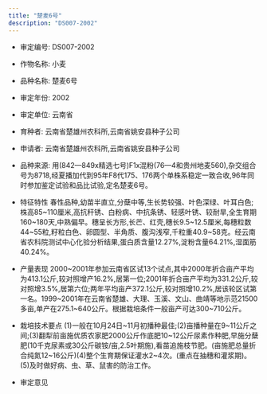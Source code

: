 ```yaml
---
title: "楚麦6号"
description: "DS007-2002"
---
```

* 审定编号:  DS007-2002

*  作物名称:  小麦

*  品种名称:  楚麦6号

*  审定年份:  2002

*  审定单位:  云南省

* 育种者:  云南省楚雄州农科所,云南省姚安县种子公司

*  申请者:  云南省楚雄州农科所,云南省姚安县种子公司

*  品种来源:  用(842—849x精选七号)F1x混粉(76—4和贵州地麦560),杂交组合号为8718,经夏播加代到95年F8代175、176两个单株系稳定一致合收,96年同时参加鉴定试验和品比试验,定名楚麦6号。

*  特征特性
春性品种,幼苗半直立,分蘖中等,生长势较强、叶色深绿、叶耳白色;株高85~110厘米,高抗秆锈、白粉病、中抗条锈、轻感叶锈、较耐旱,全生育期160~180天,中熟偏早。穗呈长方形,长芒、红壳,穗长9.5~12.5厘米,每穗粒数44~55粒,籽粒白色、卵圆型、半角质、腹沟浅窄,千粒重40.9~58克。经云南省农科院测试中心化验分析结果,蛋白质含量12.27%,淀粉含量64.21%,湿面筋40.24%。

*  产量表现
2000~2001年参加云南省区试13个试点,其中2000年折合亩产平均为413.1公斤,较对照增产16.2%,居第一位;2001年折合亩产平均为331.2公斤,较对照增3.5%,居第六位;两年平均亩产372.1公斤,较对照增10.2%,居该轮区试第一名。1999~2001年在云南省楚雄、大理、玉溪、文山、曲靖等地示范21500多亩,单产在275.1~640公斤。根据栽培条件一般亩产可达300~710公斤。

*  栽培技术要点
(1)一般在10月24日~11月初播种最佳;(2)亩播种量在9~11公斤之间;(3)翻犁前亩施优质农家肥2000公斤作底肥10~12公斤尿素作种肥,早施分蘖肥(10千克尿素或30公斤碳铵/亩,2.5叶期施),看苗追施枝节肥。(亩施肥总量折合纯氮12~16公斤)(4)整个生育期保证灌水2~4次。(重点在抽穗和灌浆期)。(5)及时做好病、虫、草、鼠害的防治工作。

*  审定意见

